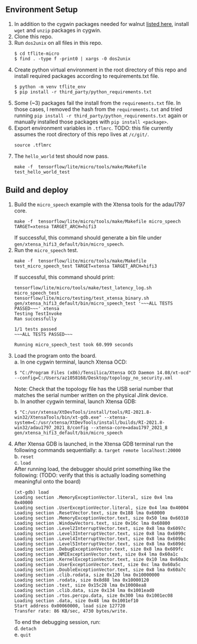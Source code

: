 ## Environment Setup
1. In addition to the cygwin packages needed for walnut [listed here](https://wiki.bose.com/pages/viewpage.action?spaceKey=CER&title=Walnut+-+Development+Environment+Setup#WalnutDevelopmentEnvironmentSetup-TerminalSetup:Cygwin), install `wget` and `unzip` packages in cygwin.
2. Clone this repo.
3. Run `dos2unix` on all files in this repo.
    ```
    $ cd tflite-micro
    $ find . -type f -print0 | xargs -0 dos2unix
    ```
4. Create python virtual environment in the root directory of this repo and install required packages according to requirements.txt file.
    ```
    $ python -m venv tflite_env
    $ pip install -r third_party/python_requirements.txt
    ```
5. Some (~3) packages fail the install from the `requirements.txt` file. In those cases, I removed the hash from the `requirements.txt` and tried running `pip install -r third_party/python_requirements.txt` again or manually installed those packages with `pip install <package>`.
6. Export environment variables in `.tflmrc`. TODO: this file currently assumes the root directory of this repo lives at `/c/git/`.
   ```
   source .tflmrc
   ```
7. The `hello_world` test should now pass.
   ```
   make -f  tensorflow/lite/micro/tools/make/Makefile test_hello_world_test
   ```

## Build and deploy
1. Build the `micro_speech` example with the Xtensa tools for the adau1797 core.  
    ```
    make -f  tensorflow/lite/micro/tools/make/Makefile micro_speech TARGET=xtensa TARGET_ARCH=hifi3
    ```
    If successful, this command should generate a bin file under `gen/xtensa_hifi3_default/bin/micro_speech`.
2. Run the `micro_speech` test.  
    ```
    make -f  tensorflow/lite/micro/tools/make/Makefile test_micro_speech_test TARGET=xtensa TARGET_ARCH=hifi3
    ```
    If successful, this command should print:
    ```
    tensorflow/lite/micro/tools/make/test_latency_log.sh micro_speech_test tensorflow/lite/micro/testing/test_xtensa_binary.sh gen/xtensa_hifi3_default/bin/micro_speech_test '~~~ALL TESTS PASSED~~~' xtensa
    Testing TestInvoke
    Ran successfully

    1/1 tests passed
    ~~~ALL TESTS PASSED~~~

    Running micro_speech_test took 60.999 seconds
    ```
3. Load the program onto the board.  
    a. In one cygwin terminal, launch Xtensa OCD:
    ```
    $ "C:/Program Files (x86)/Tensilica/Xtensa OCD Daemon 14.08/xt-ocd" --config=C:/Users/az1058168/Desktop/topology_no_security.xml
    ```
    Note: Check that the topology file has the USB serial number that matches the serial number written on the physical Jlink device.  
    b. In another cygwin terminal, launch Xtensa GDB:
    ```
    $ "C:/usr/xtensa/XtDevTools/install/tools/RI-2021.8-win32/XtensaTools/bin/xt-gdb.exe" --xtensa-system=C:/usr/xtensa/XtDevTools/install/builds/RI-2021.8-win32/adau1797_2021_8/config --xtensa-core=adau1797_2021_8 gen/xtensa_hifi3_default/bin/micro_speech
    ```
4. After Xtensa GDB is launched, in the Xtensa GDB terminal run the following commands sequentially:
    a. `target remote localhost:20000`  
    b. `reset`  
    c. `load`  
    After running load, the debugger should print something like the following: (TODO: verify that this is actually loading something meaningful onto the board)
    ```
    (xt-gdb) load
    Loading section .MemoryExceptionVector.literal, size 0x4 lma 0x40000
    Loading section .UserExceptionVector.literal, size 0x4 lma 0x40004
    Loading section .ResetVector.text, size 0x188 lma 0x60000
    Loading section .MemoryExceptionVector.text, size 0x50 lma 0x60310
    Loading section .WindowVectors.text, size 0x16c lma 0x60800
    Loading section .Level2InterruptVector.text, size 0x8 lma 0x6097c
    Loading section .Level3InterruptVector.text, size 0x8 lma 0x6099c
    Loading section .Level4InterruptVector.text, size 0x8 lma 0x609bc
    Loading section .Level5InterruptVector.text, size 0x8 lma 0x609dc
    Loading section .DebugExceptionVector.text, size 0x8 lma 0x609fc
    Loading section .NMIExceptionVector.text, size 0x4 lma 0x60a1c
    Loading section .KernelExceptionVector.text, size 0x10 lma 0x60a3c
    Loading section .UserExceptionVector.text, size 0xc lma 0x60a5c
    Loading section .DoubleExceptionVector.text, size 0x8 lma 0x60a7c
    Loading section .clib.rodata, size 0x120 lma 0x10000000
    Loading section .rodata, size 0x8d88 lma 0x10000120
    Loading section .text, size 0x15c28 lma 0x10008ea8
    Loading section .clib.data, size 0x134 lma 0x1001ead0
    Loading section .rtos.percpu.data, size 0x300 lma 0x1001ec08
    Loading section .data, size 0x48 lma 0x1001ef10
    Start address 0x00060000, load size 127720
    Transfer rate: 86 KB/sec, 4730 bytes/write.
    ```
    To end the debugging session, run:  
    d. `detach`  
    e. `quit`  

